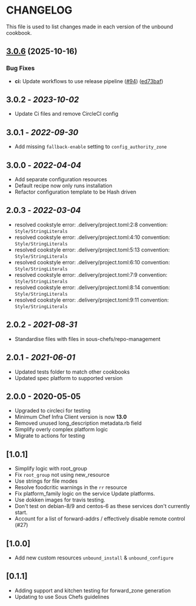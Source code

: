 # CHANGELOG

This file is used to list changes made in each version of the unbound cookbook.

## [3.0.6](https://github.com/sous-chefs/unbound/compare/3.0.5...v3.0.6) (2025-10-16)


### Bug Fixes

* **ci:** Update workflows to use release pipeline ([#94](https://github.com/sous-chefs/unbound/issues/94)) ([ed73baf](https://github.com/sous-chefs/unbound/commit/ed73bafa080466835683a3a8a3f57998f048d655))

## 3.0.2 - *2023-10-02*

* Update Ci files and remove CircleCI config

## 3.0.1 - *2022-09-30*

* Add missing `fallback-enable` setting to `config_authority_zone`

## 3.0.0 - *2022-04-04*

* Add separate configuration resources
* Default recipe now only runs installation
* Refactor configuration template to be Hash driven

## 2.0.3 - *2022-03-04*

* resolved cookstyle error: .delivery/project.toml:2:8 convention: `Style/StringLiterals`
* resolved cookstyle error: .delivery/project.toml:4:10 convention: `Style/StringLiterals`
* resolved cookstyle error: .delivery/project.toml:5:13 convention: `Style/StringLiterals`
* resolved cookstyle error: .delivery/project.toml:6:10 convention: `Style/StringLiterals`
* resolved cookstyle error: .delivery/project.toml:7:9 convention: `Style/StringLiterals`
* resolved cookstyle error: .delivery/project.toml:8:14 convention: `Style/StringLiterals`
* resolved cookstyle error: .delivery/project.toml:9:11 convention: `Style/StringLiterals`

## 2.0.2 - *2021-08-31*

* Standardise files with files in sous-chefs/repo-management

## 2.0.1 - *2021-06-01*

* Updated tests folder to match other cookbooks
* Updated spec platform to supported version

## 2.0.0 - 2020-05-05

* Upgraded to circleci for testing
* Minimum Chef Infra Client version is now **13.0**
* Removed unused long_description metadata.rb field
* Simplify overly complex platform logic
* Migrate to actions for testing

## [1.0.1]

* Simplify logic with root_group
* Fix `root_group` not using new_resource
* Use strings for file modes
* Resolve foodcritic warnings in the `rr` resource
* Fix platform_family logic on the service Update platforms.
* Use dokken images for travis testing.
* Don't test on debian-8/9 and centos-6 as these services don't currently start.
* Account for a list of forward-addrs / effectively disable remote control (#27)

## [1.0.0]

* Add new custom resources `unbound_install` & `unbound_configure`

## [0.1.1]

* Adding support and kitchen testing for forward_zone generation
* Updating to use Sous Chefs guidelines
